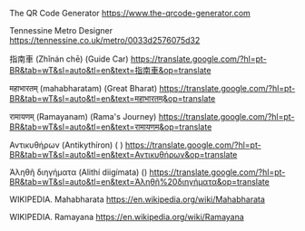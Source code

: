 The QR Code Generator
https://www.the-qrcode-generator.com

Tennessine Metro Designer
https://tennessine.co.uk/metro/0033d2576075d32

指南車 (Zhǐnán chē)
(Guide Car)
https://translate.google.com/?hl=pt-BR&tab=wT&sl=auto&tl=en&text=指南車&op=translate

महाभारतम् (mahabharatam)
(Great Bharat)
https://translate.google.com/?hl=pt-BR&tab=wT&sl=auto&tl=en&text=महाभारतम्&op=translate

रामायणम् (Ramayanam)
(Rama's Journey)
https://translate.google.com/?hl=pt-BR&tab=wT&sl=auto&tl=en&text=रामायणम्&op=translate

Αντικυθήρων (Antikythíron)
( )
https://translate.google.com/?hl=pt-BR&tab=wT&sl=auto&tl=en&text=Αντικυθήρων&op=translate

Ἀληθῆ διηγήματα (Alithí diigímata)
()
https://translate.google.com/?hl=pt-BR&tab=wT&sl=auto&tl=en&text=Ἀληθῆ%20διηγήματα&op=translate


WIKIPEDIA. Mahabharata
https://en.wikipedia.org/wiki/Mahabharata

WIKIPEDIA. Ramayana
https://en.wikipedia.org/wiki/Ramayana


